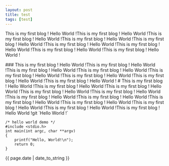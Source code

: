 ```yaml
---
layout: post
title: test
tags: [test]
---
```

<p>This is my first blog !  Hello World !This is my first blog !  Hello World !This is my first blog !  Hello World !This is my first blog !  Hello World !This is my first blog !  Hello World !This is my first blog !  Hello World !This is my first blog !  Hello World !This is my first blog !  Hello World !This is my first blog !  Hello World !</p>
### This is my first blog !  Hello World !This is my first blog !  Hello World !This is my first blog !  Hello World !This is my first blog !  Hello World !This is my first blog !  Hello World !This is my first blog !  Hello World !This is my first blog !  Hello World !This is my first blog !  Hello World !
# This is my first blog !  Hello World !This is my first blog !  Hello World !This is my first blog !  Hello World !This is my first blog !  Hello World !This is my first blog !  Hello World !This is my first blog !  Hello World !This is my first blog !  Hello World !This is my first blog !  Hello World !This is my first blog !  Hello World !This is my first blog !  Hello World !This is my first blog !  Hello World !This is my first blog !  Hello World !git
`Hello World !`


    /* hello world demo */
    #include <stdio.h>
    int main(int argc, char **argv)
    {
        printf("Hello, World!\n");
        return 0;
    }


{{ page.date | date_to_string }}

